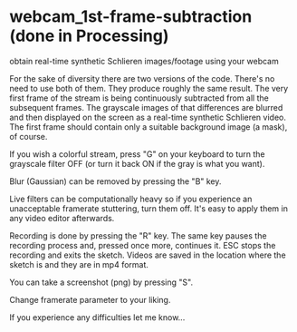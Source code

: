 # webcam_1st-frame-subtraction (done in Processing)
obtain real-time synthetic Schlieren images/footage using your webcam

For the sake of diversity there are two versions of the code. There's no need to use both of them. They produce roughly the same result.
The very first frame of the stream is being continuously subtracted from all the subsequent frames. The grayscale images of that differences are blurred and then displayed on the screen as a real-time synthetic Schlieren video. The first frame should contain only a suitable background image (a mask), of course.

If you wish a colorful stream, press "G" on your keyboard to turn the grayscale filter OFF (or turn it back ON if the gray is what you want).

Blur (Gaussian) can be removed by pressing the "B" key.

Live filters can be computationally heavy so if you experience an unacceptable framerate stuttering, turn them off. It's easy to apply them in any video editor afterwards.

Recording is done by pressing the "R" key. The same key pauses the recording process and, pressed once more, continues it. ESC stops the recording and exits the sketch.
Videos are saved in the location where the sketch is and they are in mp4 format.

You can take a screenshot (png) by pressing "S".

Change framerate parameter to your liking.

If you experience any difficulties let me know...


